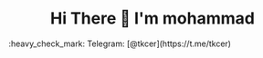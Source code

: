 <h1 align="center"> Hi There 👋 I'm mohammad</h1>
:heavy_check_mark: Telegram: [@tkcer](https://t.me/tkcer) 

